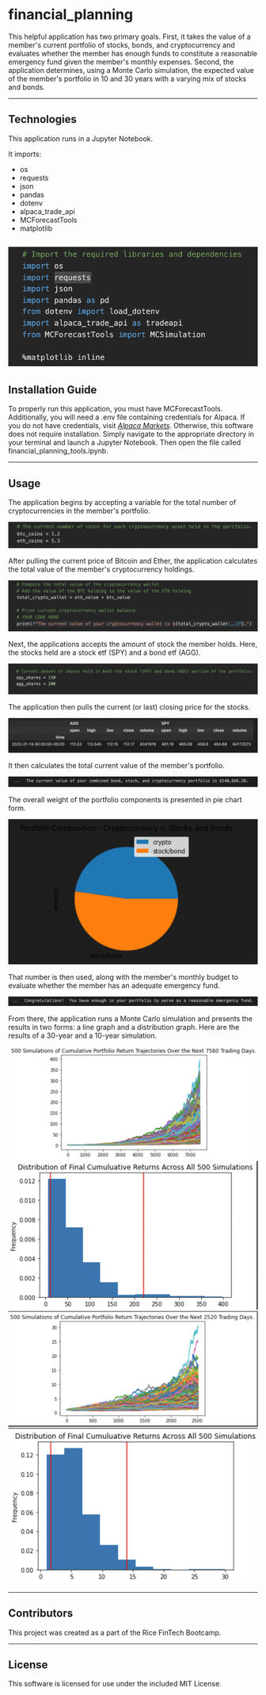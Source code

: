 # financial_planning

This helpful application has two primary goals.  First, it takes the value of a member's current portfolio of stocks, bonds, and cryptocurrency and evaluates whether the member has enough funds to constitute a reasonable emergency fund given the member's monthly expenses.  Second, the application determines, using a Monte Carlo simulation, the expected value of the member's portfolio in 10 and 30 years with a varying mix of stocks and bonds.

---

## Technologies

This application runs in a Jupyter Notebook.  

It imports:
- os
- requests
- json
- pandas
- dotenv
- alpaca_trade_api
- MCForecastTools 
- matplotlib

![](./img/1.png)
---

## Installation Guide

To properly run this application, you must have MCForecastTools.  Additionally, you will need a .env file containing credentials for Alpaca.  If you do not have credentials, visit *[Alpaca Markets](https://alpaca.markets)*. Otherwise, this software does not require installation.  Simply navigate to the appropriate directory in your terminal and launch a Jupyter Notebook.  Then open the file called financial_planning_tools.ipynb.

---

## Usage

The application begins by accepting a variable for the total number of cryptocurrencies in the member's portfolio.

![](./img/2.png)

After pulling the current price of Bitcoin and Ether, the application calculates the total value of the member's cryptocurrency holdings.

![](./img/3.png)

Next, the applications accepts the amount of stock the member holds.  Here, the stocks held are a stock etf (SPY) and a bond etf (AGG).

![](./img/4.png)

The application then pulls the current (or last) closing price for the stocks.

![](./img/5.png)

It then calculates the total current value of the member's portfolio.

![](./img/6.png)

The overall weight of the portfolio components is presented in pie chart form.

![](./img/7.png)

That number is then used, along with the member's monthly budget to evaluate whether the member has an adequate emergency fund.

![](./img/8.png)

From there, the application runs a Monte Carlo simulation and presents the results in two forms: a line graph and a distribution graph.  Here are the results of a 30-year and a 10-year simulation.

![](./img/9.png)
![](./img/10.png)
![](./img/11.png)
![](./img/12.png)


---

## Contributors

This project was created as a part of the Rice FinTech Bootcamp.

---

## License

This software is licensed for use under the included MIT License.
